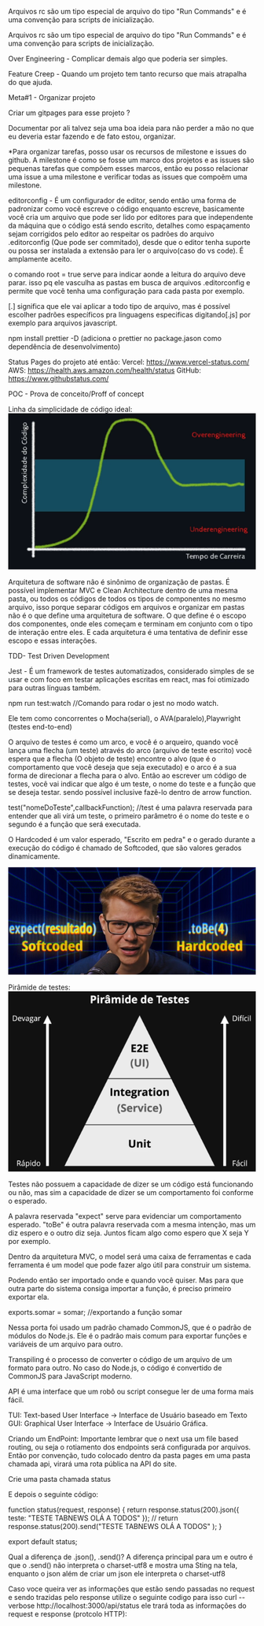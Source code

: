 Arquivos rc são um tipo especial de arquivo do tipo "Run Commands" e é uma convenção para scripts de inicialização.

Arquivos rc são um tipo especial de arquivo do tipo "Run Commands" e é uma convenção para scripts de inicialização.

Over Engineering - Complicar demais algo que poderia ser simples.

Feature Creep - Quando um projeto tem tanto recurso que mais atrapalha do que ajuda.

Meta#1 - Organizar projeto

Criar um gitpages para esse projeto ?

Documentar por ali talvez seja uma boa ideia para não perder a mão no que eu deveria estar fazendo e de fato estou, organizar.

\*Para organizar tarefas, posso usar os recursos de milestone e issues do github.
A milestone é como se fosse um marco dos projetos e as issues são pequenas tarefas que compõem esses marcos, então eu posso relacionar uma issue a uma milestone e verificar todas as issues que compoẽm uma milestone.

editorconfig - É um configurador de editor, sendo então uma forma de padronizar como você escreve o código enquanto escreve, basicamente você cria um arquivo que pode ser lido por editores para que independente da máquina que o código está sendo escrito, detalhes como espaçamento sejam corrigidos pelo editor ao respeitar os padrões do arquivo .editorconfig (Que pode ser commitado), desde que o editor tenha suporte ou possa ser instalada a extensão para ler o arquivo(caso do vs code). É amplamente aceito.

o comando root = true serve para indicar aonde a leitura do arquivo deve parar. isso pq ele vasculha as pastas em busca de arquivos .editorconfig e permite que você tenha uma configuração para cada pasta por exemplo.

[.] significa que ele vai aplicar a todo tipo de arquivo, mas é possível escolher padrões específicos pra linguagens especificas digitando[.js] por exemplo para arquivos javascript.

npm install prettier -D (adiciona o prettier no package.jason como dependência de desenvolvimento)

Status Pages do projeto até então:
Vercel: https://www.vercel-status.com/
AWS: https://health.aws.amazon.com/health/status
GitHub: https://www.githubstatus.com/

POC - Prova de conceito/Proff of concept

Linha da simplicidade de código ideal:
![alt text](image.png)

Arquitetura de software não é sinônimo de organização de pastas.
É possível implementar MVC e Clean Architecture dentro de uma mesma pasta, ou todos os códigos de todos os tipos de componentes no mesmo arquivo, isso porque separar códigos em arquivos e organizar em pastas não é o que define uma arquitetura de software. O que define é o escopo dos componentes, onde eles começam e terminam em conjunto com o tipo de interação entre eles. E cada arquitetura é uma tentativa de definir esse escopo e essas interações.

TDD- Test Driven Development

Jest - É um framework de testes automatizados, considerado simples de se usar e com foco em testar aplicações escritas em react, mas foi otimizado para outras línguas também.

npm run test:watch //Comando para rodar o jest no modo watch.

Ele tem como concorrentes o Mocha(serial), o AVA(paralelo),Playwright (testes end-to-end)

O arquivo de testes é como um arco, e você é o arqueiro, quando você lança uma flecha (um teste) através do arco (arquivo de teste escrito) você espera que a flecha (O objeto de teste) encontre o alvo (que é o comportamento que você deseja que seja executado) e o arco é a sua forma de direcionar a flecha para o alvo. Então ao escrever um código de testes, você vai indicar que algo é um teste, o nome do teste e a função que se deseja testar. sendo possível inclusive fazê-lo dentro de arrow function.

test("nomeDoTeste",callbackFunction); //test é uma palavra reservada para entender que ali virá um teste, o primeiro parâmetro é o nome do teste e o segundo é a função que será executada.

O Hardcoded é um valor esperado, "Escrito em pedra" e o gerado durante a execução do código é chamado de Softcoded, que são valores gerados dinamicamente.

![alt text](image-1.png)

Pirâmide de testes:
![alt text](image-2.png)

Testes não possuem a capacidade de dizer se um código está funcionando ou não, mas sim a capacidade de dizer se um comportamento foi conforme o esperado.

A palavra reservada "expect" serve para evidenciar um comportamento esperado. "toBe" é outra palavra reservada com a mesma intenção, mas um diz espero e o outro diz seja. Juntos ficam algo como espero que X seja Y por exemplo.

Dentro da arquitetura MVC, o model será uma caixa de ferramentas e cada ferramenta é um model que pode fazer algo útil para construir um sistema.

Podendo então ser importado onde e quando você quiser. Mas para que outra parte do sistema consiga importar a função, é preciso primeiro exportar ela.

exports.somar = somar; //exportando a função somar

Nessa porta foi usado um padrão chamado CommonJS, que é o padrão de módulos do Node.js. Ele é o padrão mais comum para exportar funções e variáveis de um arquivo para outro.

Transpiling é o processo de converter o código de um arquivo de um formato para outro. No caso do Node.js, o código é convertido de CommonJS para JavaScript moderno.

API é uma interface que um robô ou script consegue ler de uma forma mais fácil.

TUI: Text-based User Interface → Interface de Usuário baseado em Texto
GUI: Graphical User Interface → Interface de Usuário Gráfica.

Criando um EndPoint:
Importante lembrar que o next usa um file based routing, ou seja o rotiamento dos endpoints será configurada por arquivos. Então por convenção, tudo colocado dentro da pasta pages em uma pasta chamada api, virará uma rota pública na API do site.

Crie uma pasta chamada status

E depois o seguinte código:

function status(request, response) {
return response.status(200).json({ teste: "TESTE TABNEWS OLÁ A TODOS" });
// return response.status(200).send("TESTE TABNEWS OLÁ A TODOS" );
}

export default status;

Qual a diferença de .json(), .send()? A diferença principal para um e outro é que o .send() não interpreta o charset-utf8 e mostra uma Sting na tela, enquanto o json além de criar um json ele interpreta o charset-utf8

Caso voce queira ver as informações que estão sendo passadas no request e sendo trazidas pelo response utilize o seguinte codigo para isso curl --verbose http://localhost:3000/api/status ele trará toda as informações do request e response (protcolo HTTP):
